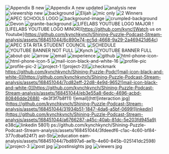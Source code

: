 ![Appendix B new](https://github.com/kynchkynch/Shining-Puzzle-Podcast-Stream-analysis/assets/168451044/544b905a-5306-46e0-bc8f-a7890ac50215)
![Appendix A  new updated](https://github.com/kynchkynch/Shining-Puzzle-Podcast-Stream-analysis/assets/168451044/af168fbe-1e12-45e3-b778-6c0568acee34)
![analysis new](https://github.com/kynchkynch/Shining-Puzzle-Podcast-Stream-analysis/assets/168451044/259d4118-840c-48db-866a-123fe7113b98)
![viewership new](https://github.com/kynchkynch/Shining-Puzzle-Podcast-Stream-analysis/assets/168451044/d0981956-5d7b-4ae0-a188-52b640b08006)
![background](https://github.com/kynchkynch/Shining-Puzzle-Podcast-Stream-analysis/assets/168451044/32d69d38-9ffc-4539-9062-2b905ec827d2)
![Elijah](https://github.com/kynchkynch/Shining-Puzzle-Podcast-Stream-analysis/assets/168451044/02ab8534-1ba3-49e9-9ba1-14e14e911142)
![mic only](https://github.com/kynchkynch/Shining-Puzzle-Podcast-Stream-analysis/assets/168451044/526fe767-d0e1-4a75-9e77-0060bc4b4c81)
![2 Winners](https://github.com/kynchkynch/Shining-Puzzle-Podcast-Stream-analysis/assets/168451044/7fed8cb1-7f23-4692-b4f1-bb3407b41ac1)
![APEC SCHOOLS LOGO](https://github.com/kynchkynch/Shining-Puzzle-Podcast-Stream-analysis/assets/168451044/8950e784-d5be-4964-8fb6-a73e6cb2da32)
![background-image](https://github.com/kynchkynch/Shining-Puzzle-Podcast-Stream-analysis/assets/168451044/d6353ed6-55a3-4009-bd4d-652fda9adc67)
![crumpled-background](https://github.com/kynchkynch/Shining-Puzzle-Podcast-Stream-analysis/assets/168451044/57c0b6e9-abcb-4853-8da3-cbe1d8658707)
![Devon](https://github.com/kynchkynch/Shining-Puzzle-Podcast-Stream-analysis/assets/168451044/66aa33f3-d593-4002-83e2-6519e374b327)
![granite-background](https://github.com/kynchkynch/Shining-Puzzle-Podcast-Stream-analysis/assets/168451044/80e5d0fd-5883-4cdd-b133-985d99380c90)
![LIFELABS YOUTUBE LOGO MAJOR](https://github.com/kynchkynch/Shining-Puzzle-Podcast-Stream-analysis/assets/168451044/77da62e5-954f-4882-bd56-5c91e2870f0d)
![LIFELABS YOUTUBE LOGO MINOR](https://github.com/kync![Watch us on Youtube](https://github.com/kynchkynch/Shining-Puzzle-Podcast-Stream-analysis/assets/168451044/6c890e74-ec5d-4668-9a29-2a469421d64c)
![APEC STA  RITA STUDENT COUNCIL](https://github.com/kynchkynch/Shining-Puzzle-Podcast-Stream-analysis/assets/168451044/5883aa5e-e01f-4765-9232-a26708e357d8)
![SCHEDULE](https://github.com/kynchkynch/Shining-Puzzle-Podcast-Stream-analysis/assets/168451044/a72c50e7-9125-4c9d-b7f8-dc8d2d0c37c2)
![YOUTUBE BANNER NOT FULL](https://github.com/kynchkynch/Shining-Puzzle-Podcast-Stream-analysis/assets/168451044/526e8813-98a2-4ed4-8368-10d7bd7e9e40)
![Kynch](https://github.com/kynchkynch/Shining-Puzzle-Podcast-Stream-analysis/assets/168451044/15892afc-d145-4d52-ade6-07ec0a881dc2)
![YOUTUBE BANNER FULL](https://github.com/kynchkynch/Shining-Puzzle-Podcast-Stream-analysis/assets/168451044/e64a5220-a80b-4082-897d-63a9a584f48e)
![about-pic](https://github.com/kynchkynch/Shining-Puzzle-Podcast-Stream-analysis/assets/168451044/6c4fbfed-4180-4cc0-8934-1a64b7b40f50)
![arrow](https://github.com/kynchkynch/Shining-Puzzle-Podcast-Stream-analysis/assets/168451044/26da6b1e-c146-461b-88f5-82567ed276d7)
![email](https://github.com/kynchkynch/Shining-Puzzle-Podcast-Stream-analysis/assets/168451044/d51ad210-1ecc-43f3-ae5d-fdeb421fd703)
![experience](https://github.com/kynchkynch/Shining-Puzzle-Podcast-Stream-analysis/assets/168451044/457b1622-f628-44a5-b747-f71210c00b24)
![github](https://github.com/kynchkynch/Shining-Puzzle-Podcast-Stream-analysis/assets/168451044/f1bb6e9b-c065-4acb-bc48-0c38cc551a8f)
![html-phone-icon-](https://github.com/kynchkynch/Shining-Puzzle-Podcast-Stream-analysis/assets/168451044/36b1af25-5609-4740-ac86-c349bce1265f)
![html-phone-icon-5](https://github.com/kynchkynch/Shining-Puzzle-Podcast-Stream-analysis/assets/168451044/388bf574-d937-4ab8-b0bb-1822aadc903d)
![mail-icon-black-and-white-16](https://github.com/kynchkynch/Shining-Puzzle-Podcast-Stream-analysis/assets/168451044/c6ab39d6-0cce-4c02-86b9-5538792e5693)
![profile-pic](https://github.com/kynchkynch/Shining-Puzzle-Podcast-Stream-analysis/assets/168451044/30ba6696-ab2c-44bc-b7c6-85a012a545f2)
![profile-pic-2](https://github.com/kynchkynch/Shining-Puzzle-Podcast-Stream-analysis/assets/168451044/a42c3dea-60fa-452d-9a3d-d8c220d1f1c8)
![project-1](https://github.com/kynchkynch/Shining-Puzzle-Podcast-Stream-analysis/assets/168451044/db9e3bdb-3449-49e0-a8bb-2f041c03c104)
![project-2](![checkmark](https://github.com/kynchkynch/Shining-Puzzle-Podcast-Stream-analysis/assets/168451044/c05b7a6f-f5dd-41fe-bf89-d33ccd2a5939)
https://github.com/kynchkynch/Shining-Puzzle-Podc![mail-icon-black-and-white-0](https://github.com/kynchkynch/Shining-Puzzle-Podcast-Stream-analysis/assets/168451044/7cd82eff-22d8-4e9d-9652![mail-icon-black-and-white-0](https://github.com/kynchkynch/Shining-Puzzle-Podcast-Stream-analysis/assets/168451044/eb3e55a8-6edc-4696-acbd-80846dde2688)
-de3f3f7b8f11)
![email](htt![interaction jpg](https://github.com/kynchkynch/Shining-Puzzle-Podcast-Stream-analysis/assets/168451044/31934b51-1847-4da6-a5bf-0699![linkedin](https://github.com/kynchkynch/Shining-Puzzle-Podcast-Stream-analysis/assets/168451044/a6766287-a45c-40ab-81dc-5e203fd945a9)
e38c![linkedin](https://github.com/kynchkynch/Shining-Puzzle-Podcast-Stream-analysis/assets/168451044/e913387b-464c-48fe-8691-db2a4fbaa5e2)
5801)
ps://github.com/kynchkynch/Shining-Puzzle-Podcast-Stream-analysis/assets/168451044/3fdeedf6-c1ac-4c60-bf84-377cdba624f7)
ast-Str![education](https://github.com/kynchkynch/Shining-Puzzle-Podcast-Stream-analysis/assets/168451044/b388db2a-e47d-4472-8cd7-967520723fbe)
eam-analysis/assets/168451044/7bd897a6-ae1b-4e60-845b-025141dc2598)
![project-3](https://github.com/kynchkynch/Shining-Puzzle-Podcast-Stream-analysis/assets/168451044/d447e7e2-72be-46b3-932a-d55f0ef09361)
![post jpg](https://github.com/kynchkynch/Shining-Puzzle-Podcast-Stream-analysis/assets/168451044/1cc632b7-a718-4213-b394-9a6bb1eafb9b)
![postinsights jpg](https://github.com/kynchkynch/Shining-Puzzle-Podcast-Stream-analysis/assets/168451044/82edeb62-a1d6-47d4-bf44-717537174392)
![viewers jpg](https://github.com/kynchkynch/Shining-Puzzle-Podcast-Stream-analysis/assets/168451044/d970a0fb-7beb-4727-8dab-4786a89e9af2)

